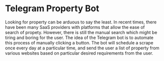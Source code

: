 # Telegram Property Bot
Looking for property can be arduous to say the least. In recent times, there have been many SaaS providers with platforms that allow the ease of search of propety. However, there is still the manual search which might be tiring and boring for the user. The idea of the Telegram bot is to automate this process of manually clicking a button. The bot will schedule a scrape once every day at a particular time, and send the user a list of property from various websites based on particular desired requirements from the user.